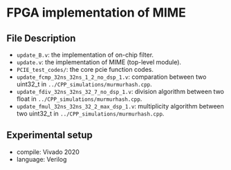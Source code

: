 FPGA implementation of MIME
============

File Description
--------------------
*  `update_B.v`: the implementation of on-chip filter.
*  `update.v`: the implementation of MIME (top-level module).
*  `PCIE_test_codes/`: the core pcie function codes.
*  `update_fcmp_32ns_32ns_1_2_no_dsp_1.v`: comparation between two uint32_t in `../CPP_simulations/murmurhash.cpp`.
*  `update_fdiv_32ns_32ns_32_7_no_dsp_1.v`: division algorithm between two float in `../CPP_simulations/murmurhash.cpp`.
*  `update_fmul_32ns_32ns_32_2_max_dsp_1.v`: multiplicity algorithm between two uint32_t in `../CPP_simulations/murmurhash.cpp`.

Experimental setup
--------------------
* compile: Vivado 2020
* language: Verilog

